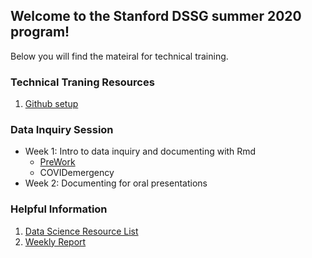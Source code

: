## Welcome to the Stanford DSSG summer 2020 program!

Below you will find the mateiral for technical training.

### Technical Traning Resources
1. [Github setup](resources/git_setup.md)

### Data Inquiry Session
- Week 1: Intro to data inquiry and documenting with Rmd
  - [PreWork](resources/Prework.html)
  - COVIDemergency
- Week 2: Documenting for oral presentations 

### Helpful Information
1. [Data Science Resource List](resources/ResourceLists.html)
2. [Weekly Report](resources/WeeklyReport.html)



